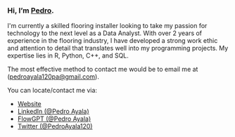 ### Hi, I’m [Pedro](https://www.linkedin.com/in/pedro-ayala-9630a4176/).

I'm currently a skilled flooring installer looking to take my passion for technology to the next level as a Data Analyst. With over 2 years of experience in the flooring industry, I have developed a strong work ethic and attention to detail that translates well into my programming projects. My expertise lies in R, Python, C++, and SQL. 
 
The most effective method to contact me would be to email me at (pedroayala120pa@gmail.com).
 
You can locate/contact me via:

- [Website](https://promptlypedro.com)
- [LinkedIn (@Pedro Ayala)](https://www.linkedin.com/in/pedro-ayala-9630a4176/)
- [FlowGPT (@Pedro Ayala)](https://flowgpt.com/user/3Fm8uECv2_3mOC8JzQGl5)
- [Twitter (@PedroAyala120)](https://twitter.com/PedroAyala120)
